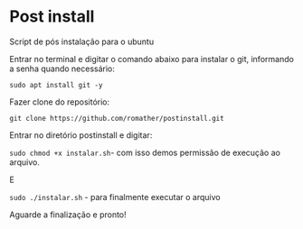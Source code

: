 # Post install

Script de pós instalação para o ubuntu

Entrar no terminal e digitar o comando abaixo para instalar o git, informando a senha quando necessário:

```sudo apt install git -y```

Fazer clone do repositório:

```git clone https://github.com/romather/postinstall.git```

Entrar no diretório postinstall e digitar:

```sudo chmod +x instalar.sh```- com isso demos permissão de execução ao arquivo.

E

```sudo ./instalar.sh``` - para finalmente executar o arquivo

Aguarde a finalização e pronto!




